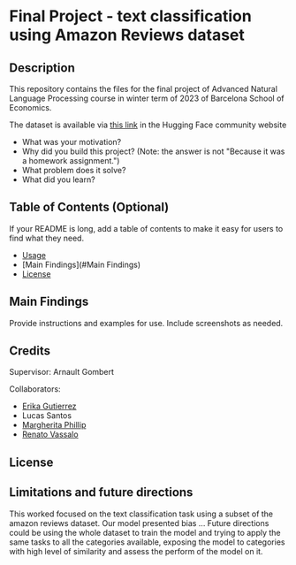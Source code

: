# Final Project - text classification using Amazon Reviews dataset

## Description

This repository contains the files for the final project of Advanced Natural Language Processing course in winter term of 2023 of Barcelona School of Economics.

The dataset is available via [this link](https://huggingface.co/datasets/amazon_us_reviews) in the Hugging Face community website


- What was your motivation?
- Why did you build this project? (Note: the answer is not "Because it was a homework assignment.")
- What problem does it solve?
- What did you learn?

## Table of Contents (Optional)

If your README is long, add a table of contents to make it easy for users to find what they need.

- [Usage](#usage)
- [Main Findings](#Main Findings)
- [License](#license)


## Main Findings

Provide instructions and examples for use. Include screenshots as needed.


## Credits

Supervisor: Arnault Gombert

Collaborators:
- [Erika Gutierrez]()
- Lucas Santos
- [Margherita Phillip]()
- [Renato Vassalo]()



## License




## Limitations and future directions

This worked focused on the text classification task using a subset of the amazon reviews dataset. Our model presented bias ... Future directions could be using the whole dataset to train the model and trying to apply the same tasks to all the categories available, exposing the model to categories with high level of similarity and assess the perform of the model on it.


